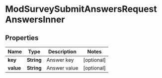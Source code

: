 

# ModSurveySubmitAnswersRequestAnswersInner


## Properties

| Name | Type | Description | Notes |
|------------ | ------------- | ------------- | -------------|
|**key** | **String** | Answer key |  [optional] |
|**value** | **String** | Answer value |  [optional] |



